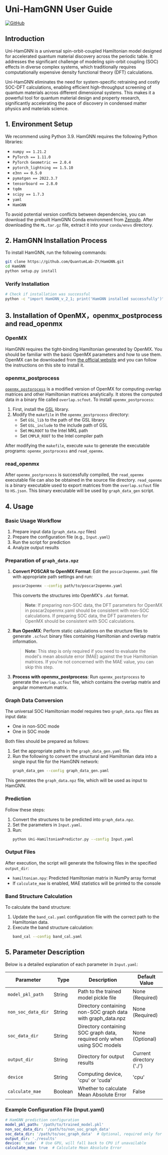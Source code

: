 
# Uni-HamGNN User Guide
[![GitHub](https://img.shields.io/badge/GitHub-HamGNN-blue)](https://github.com/QuantumLab-ZY/HamGNN)

## Introduction

Uni-HamGNN is a universal spin-orbit-coupled Hamiltonian model designed for accelerated quantum material discovery across the periodic table. It addresses the significant challenge of modeling spin-orbit coupling (SOC) effects in diverse complex systems, which traditionally requires computationally expensive density functional theory (DFT) calculations.

Uni-HamGNN eliminates the need for system-specific retraining and costly SOC-DFT calculations, enabling efficient high-throughput screening of quantum materials across different dimensional systems. This makes it a powerful tool for quantum material design and property research, significantly accelerating the pace of discovery in condensed matter physics and materials science.

## 1. Environment Setup

We recommend using Python 3.9. HamGNN requires the following Python libraries:
- `numpy == 1.21.2`
- `PyTorch == 1.11.0`
- `PyTorch Geometric == 2.0.4`
- `pytorch_lightning == 1.5.10`
- `e3nn == 0.5.0`
- `pymatgen == 2022.3.7`
- `tensorboard == 2.8.0`
- `tqdm`
- `scipy == 1.7.3`
- `yaml`
- `HamGNN`

To avoid potential version conflicts between dependencies, you can download the prebuilt HamGNN Conda environment from [Zenodo](https://zenodo.org/records/11064223). After downloading the `ML.tar.gz` file, extract it into your `conda/envs` directory.

## 2. HamGNN Installation Process

To install HamGNN, run the following commands:

```bash
git clone https://github.com/QuantumLab-ZY/HamGNN.git
cd HamGNN
python setup.py install
```

### Verify Installation

```bash
# Check if installation was successful
python -c "import HamGNN_v_2_1; print('HamGNN installed successfully')"
```

## 3. Installation of OpenMX，openmx_postprocess and read_openmx

### OpenMX

HamGNN requires the tight-binding Hamiltonian generated by OpenMX. You should be familiar with the basic OpenMX parameters and how to use them. OpenMX can be downloaded from [the official website](https://www.openmx-square.org/) and you can follow the instructions on this site to install it.

### openmx_postprocess

[`openmx_postprocess`](https://github.com/QuantumLab-ZY/HamGNN/tree/main/openmx_postprocess) is a modified version of OpenMX for computing overlap matrices and other Hamiltonian matrices analytically. It stores the computed data in a binary file called `overlap.scfout`. To install `openmx_postprocess`:

1. First, install the [GSL](https://www.gnu.org/software/gsl/) library.
2. Modify the `makefile` in the `openmx_postprocess` directory:
   - Set `GSL_lib` to the path of the GSL library
   - Set `GSL_include` to the include path of GSL
   - Set `MKLROOT` to the Intel MKL path
   - Set `CMPLR_ROOT` to the Intel compiler path

After modifying the `makefile`, execute `make` to generate the executable programs: `openmx_postprocess` and `read_openmx`.

### read_openmx
After `openmx_postprocess` is successfully compiled, the `read_openmx` executable file can also be obtained in the source file directory. `read_openmx` is a binary executable used to export matrices from the `overlap.scfout` file to `HS.json`. This binary executable will be used by `graph_data_gen` script.

## 4. Usage

### Basic Usage Workflow

1. Prepare input data (`graph_data.npz` files)
2. Prepare the configuration file (e.g., `Input.yaml`)
3. Run the script for prediction
4. Analyze output results

### Preparation of `graph_data.npz`

1. **Convert POSCAR to OpenMX Format**: 
   Edit the `poscar2openmx.yaml` file with appropriate path settings and run:
   ```bash
   poscar2openmx --config path/to/poscar2openmx.yaml
   ```
   This converts the structures into OpenMX's `.dat` format. 
   
   > **Note**: If preparing non-SOC data, the DFT parameters for OpenMX in poscar2openmx.yaml should be consistent with non-SOC calculations. If preparing SOC data, the DFT parameters for OpenMX should be consistent with SOC calculations.

2. **Run OpenMX**: 
   Perform static calculations on the structure files to generate `.scfout` binary files containing Hamiltonian and overlap matrix information. 
   
   > **Note**: This step is only required if you need to evaluate the model's mean absolute error (MAE) against the true Hamiltonian matrices. If you're not concerned with the MAE value, you can skip this step.

3. **Process with openmx_postprocess**: 
   Run `openmx_postprocess` to generate the `overlap.scfout` file, which contains the overlap matrix and angular momentum matrix.

### Graph Data Conversion

The universal SOC Hamiltonian model requires two `graph_data.npz` files as input data:
- One in non-SOC mode
- One in SOC mode

Both files should be prepared as follows:

1. Set the appropriate paths in the `graph_data_gen.yaml` file.
2. Run the following to convert the structural and Hamiltonian data into a single input file for the HamGNN network:
   ```bash
   graph_data_gen --config graph_data_gen.yaml
   ```

This generates the `graph_data.npz` file, which will be used as input to HamGNN.

### Prediction

Follow these steps:
1. Convert the structures to be predicted into `graph_data.npz`.
2. Set the parameters in `Input.yaml`.
3. Run:
   ```bash
   python Uni-HamiltonianPredictor.py --config Input.yaml
   ```

### Output Files

After execution, the script will generate the following files in the specified `output_dir`:
- `hamiltonian.npy`: Predicted Hamiltonian matrix in NumPy array format
- If `calculate_mae` is enabled, MAE statistics will be printed to the console

### Band Structure Calculation
To calculate the band structure:
1. Update the `band_cal.yaml` configuration file with the correct path to the Hamiltonian data.
2. Execute the band structure calculation:
    ```bash
    band_cal --config band_cal.yaml
    ```

## 5. Parameter Description

Below is a detailed explanation of each parameter in `Input.yaml`:

| Parameter | Type | Description | Default Value |
|-----------|------|-------------|---------------|
| `model_pkl_path` | String | Path to the trained model pickle file | None (Required) |
| `non_soc_data_dir` | String | Directory containing non-SOC graph data with graph_data.npz | None (Required) |
| `soc_data_dir` | String | Directory containing SOC graph data, required only when using SOC models | None (Optional) |
| `output_dir` | String | Directory for output results | Current directory ('./') |
| `device` | String | Computing device, 'cpu' or 'cuda' | 'cpu' |
| `calculate_mae` | Boolean | Whether to calculate Mean Absolute Error | False |

### Example Configuration File (Input.yaml)

```yaml
# HamGNN prediction configuration
model_pkl_path: '/path/to/trained_model.pkl'
non_soc_data_dir: '/path/to/non_soc_graph_data'
soc_data_dir: '/path/to/soc_graph_data'  # Optional, required only for SOC calculations
output_dir: './results'
device: 'cuda'  # Use GPU, will fall back to CPU if unavailable
calculate_mae: true  # Calculate Mean Absolute Error
```